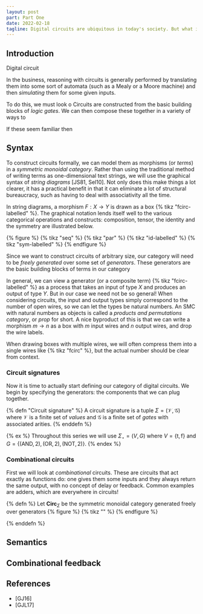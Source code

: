 ```yaml
---
layout: post
part: Part One
date: 2022-02-18
tagline: Digital circuits are ubiquitous in today's society. But what if we gave them the categorical treatment?
---
```


## Introduction

Digital circuit

In the business, reasoning with circuits is generally performed by translating them into some sort of automata (such as a Mealy or a Moore machine) and then *simulating* them for some given inputs.

To do this, we must look o
Circuits are constructed from the basic building blocks of *logic gates*.
We can then compose these together in a variety of ways to 

If these seem familiar then 

## Syntax

To construct circuits formally, we can model them as morphisms (or *terms*) in a *symmetric monoidal category*.
Rather than using the traditional method of writing terms as one-dimensional text strings, we will use the graphical syntax of *string diagrams* \[JS81, Sel10\].
Not only does this make things a lot clearer, it has a practical benefit in that it can eliminate a lot of structural bureaucracy, such as having to deal with associativity all the time.

In string diagrams, a morphism $F : X \to Y$ is drawn as a box {% tikz "fcirc-labelled" %}.
The graphical notation lends itself well to the various categorical operations and constructs: composition, tensor, the identity and the symmetry are illustrated below.

{% figure %}
{% tikz "seq" %}
{% tikz "par" %}
{% tikz "id-labelled" %}
{% tikz "sym-labelled" %}
{% endfigure %}

Since we want to construct circuits of arbitrary size, our category will need to be *freely generated* over some set of *generators*.
These generators are the basic building blocks of terms in our category

In general, we can view a generator (or a composite term) {% tikz "fcirc-labelled" %} as a process that takes an input of type $X$ and produces an output of type $Y$.
But in our case we need not be so general!
When considering circuits, the input and output types simply correspond to the number of open wires, so we can let the types be natural numbers.
An SMC with natural numbers as objects is called a *products and permutations category*, or *prop* for short.
A nice byproduct of this is that we can write a morphism $m \to n$ as a box with $m$ input wires and $n$ output wires, and drop the wire labels.

When drawing boxes with multiple wires, we will often compress them into a single wires like {% tikz "fcirc" %}, but the actual number should be clear from context.

### Circuit signatures

Now it is time to actually start defining our category of digital circuits.
We begin by specifying the generators: the components that we can plug together.

{% defn "Circuit signature" %}
    A circuit signature is a tuple $\Sigma = (\mathcal{V},\mathcal{G})$ where $\mathcal{V}$ is a finite set of *values* and $\mathcal{G}$ is a finite set of *gates* with associated arities.
{% enddefn %}

{% ex %}
    Throughout this series we will use $\Sigma_\star = (V, G)$ where $V = \{\mathsf{t},\mathsf{f}\}$ and $G = \{(\text{AND},2),(\text{OR},2),(\text{NOT},2)\}$.
{% endex %}

### Combinational circuits

First we will look at *combinational* circuits.
These are circuits that act exactly as functions do: one gives them some inputs and they always return the same output, with no concept of delay or feedback.
Common examples are adders, which are everywhere in circuits!

{% defn %}
    Let $\mathbf{Circ}_{\Sigma}$ be the symmetric monoidal category generated freely over generators
    {% figure %}
        {% tikz "" %}
    {% endfigure %}
    
{% enddefn %}




## Semantics



## Combinational feedback


## References

* \[GJ16\] 
* \[GJL17\]